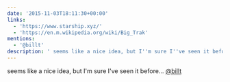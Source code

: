 ```yaml
---
date: '2015-11-03T18:11:30+00:00'
links:
  - 'https://www.starship.xyz/'
  - 'https://en.m.wikipedia.org/wiki/Big_Trak'
mentions:
  - '@billt'
description: ' seems like a nice idea, but I''m sure I''ve seen it before...  [@billt](https://twitter.com/@billt)'
---
```

 seems like a nice idea, but I'm sure I've seen it before...  [@billt](https://twitter.com/@billt)
